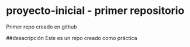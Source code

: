 # proyecto-inicial - primer repositorio
Primer repo creado en github

##desacripción
Este es un repo creado como práctica
